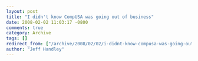 ```yaml
---
layout: post
title: "I didn't know CompUSA was going out of business"
date: 2008-02-02 11:03:17 -0800
comments: true
category: Archive
tags: []
redirect_from: ["/archive/2008/02/02/i-didnt-know-compusa-was-going-out-of-business.aspx/"]
author: "Jeff Handley"
---
```


